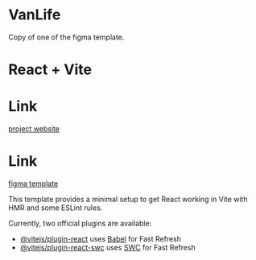 
# VanLife

Copy of one of the figma template.

# React + Vite

# Link
[project website](https://vanlifec.netlify.app)

# Link
[figma template](https://www.figma.com/design/bYbgfDJF4MzAiErHctg2B4/van?node-id=1-3&node-type=FRAME&t=Xc8fHV3DlaoivA2t-0)

This template provides a minimal setup to get React working in Vite with HMR and some ESLint rules.

Currently, two official plugins are available:

- [@vitejs/plugin-react](https://github.com/vitejs/vite-plugin-react/blob/main/packages/plugin-react/README.md) uses [Babel](https://babeljs.io/) for Fast Refresh
- [@vitejs/plugin-react-swc](https://github.com/vitejs/vite-plugin-react-swc) uses [SWC](https://swc.rs/) for Fast Refresh

